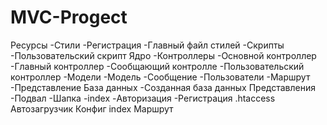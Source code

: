 # MVC-Progect
Ресурсы
  -Стили
    -Регистрация
      -Главный файл стилей
   -Скрипты
    -Пользовательский скрипт
Ядро
 -Контроллеры
   -Основной контроллер
   -Главный контроллер
   -Сообщающий контролле
   -Пользовательский контроллер
  -Модели
   -Модель
   -Сообщение
   -Пользователи
  -Маршрут
  -Представление
  База данных
   -Созданная база данных
  Представления
   -Подвал
   -Шапка
   -index
   -Авторизация 
   -Регистрация
  .htaccess
  Автозагрузчик
  Конфиг
  index
  Маршрут
  
  
  
   

